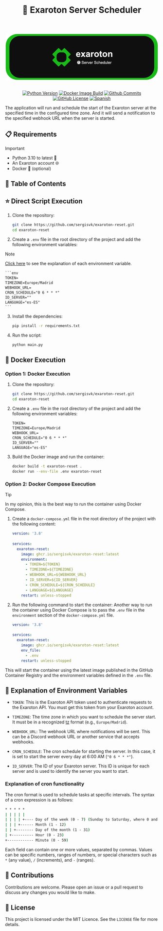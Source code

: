 <div align="center">
  <h1>
    🚀 Exaroton Server Scheduler
    <br/>
    <br/>
    <p align="center">
      <img src="docs/readme-banner.png" alt="Banner Exaroton">
   </p>
  </h1>

   [![Python Version](https://img.shields.io/badge/python-3.10-blue.svg)](https://www.python.org/downloads/release/python-3100/)
   [![Docker Image Build](https://github.com/SergiSvK/exaroton-reset/actions/workflows/docker-image.yml/badge.svg)](https://github.com/SergiSvK/exaroton-reset/actions/workflows/docker-image.yml)
   [![Github Commits](https://img.shields.io/github/last-commit/sergisvk/exaroton-reset)](https://github.com/sergisvk/exaroton-reset)
   [![GitHub License](https://img.shields.io/github/license/SergiSvK/exaroton-reset)](https://github.com/SergiSvK/exaroton-reset/blob/main/LICENSE)
   [![Spanish](https://raw.githubusercontent.com/pedromxavier/flag-badges/main/badges/ES.svg)](docs/readme-es.md)
</div>

The application will run and schedule the start of the Exaroton server at the specified time in the configured time zone.
And it will send a notification to the specified webhook URL when the server is started.

## 📋 Requirements

> [!IMPORTANT]  
> - Python 3.10 to latest 🐍
> - An Exaroton account 🌐
> - Docker 🐳 (optional)

## 📑 Table of Contents





##  ⭐ Direct Script Execution

1. Clone the repository:
    ```sh
    git clone https://github.com/sergisvk/exaroton-reset.git
    cd exaroton-reset
    ```

2. Create a `.env` file in the root directory of the project and add the following environment variables:
> [!NOTE]
> [Click here](#-explanation-of-environment-variables) to see the explanation of each environment variable.

    ```env
    TOKEN=
    TIMEZONE=Europe/Madrid
    WEBHOOK_URL=
    CRON_SCHEDULE="0 6 * * *"
    ID_SERVER=""
    LANGUAGE="es-ES"
    ```

3. Install the dependencies:
    ```sh
    pip install -r requirements.txt
    ```

4. Run the script:
    ```sh
    python main.py
    ```

## 🐋 Docker Execution

### Option 1: Docker Execution

1. Clone the repository:
    ```sh
    git clone https://github.com/sergisvk/exaroton-reset.git
    cd exaroton-reset
    ```

2. Create a `.env` file in the root directory of the project and add the following environment variables:

    ```env
    TOKEN=
    TIMEZONE=Europe/Madrid
    WEBHOOK_URL=
    CRON_SCHEDULE="0 6 * * *"
    ID_SERVER=""
    LANGUAGE="es-ES"
    ```

3. Build the Docker image and run the container:
    ```sh
    docker build -t exaroton-reset .
    docker run --env-file .env exaroton-reset
    ```
   
### Option 2: Docker Compose Execution

> [!TIP]
> In my opinion, this is the best way to run the container using Docker Compose.

1. Create a `docker-compose.yml` file in the root directory of the project with the following content:

    ```yaml
    version: '3.8'

    services:
      exaroton-reset:
        image: ghcr.io/sergisvk/exaroton-reset:latest
        environment:
          - TOKEN=${TOKEN}
          - TIMEZONE=${TIMEZONE}
          - WEBHOOK_URL=${WEBHOOK_URL}
          - ID_SERVER=${ID_SERVER}
          - CRON_SCHEDULE=${CRON_SCHEDULE}
          - LANGUAGE=${LANGUAGE}
        restart: unless-stopped
    ```


2. Run the following command to start the container:
   Another way to run the container using Docker Compose is
   to pass the `.env` file in the `environment` section of the `docker-compose.yml` file.

    ```yaml
    version: '3.8'

    services:
      exaroton-reset:
        image: ghcr.io/sergisvk/exaroton-reset:latest
        env_file:
          - .env
        restart: unless-stopped
    ```

This will start the container using the latest image published in the GitHub Container Registry and the environment variables defined in the `.env` file.


## 🌱 Explanation of Environment Variables

- `TOKEN`: This is the Exaroton API token used to authenticate requests to the Exaroton API. You must get this token from your Exaroton account.

- `TIMEZONE`: The time zone in which you want to schedule the server start. It must be in a recognized [tz](https://en.wikipedia.org/wiki/List_of_tz_database_time_zones) format (e.g., `Europe/Madrid`).

- `WEBHOOK_URL`: The webhook URL where notifications will be sent. This can be a Discord webhook URL or another service that accepts webhooks.

- `CRON_SCHEDULE`: The cron schedule for starting the server. In this case, it is set to start the server every day at 6:00 AM (`"0 6 * * *"`).

- `ID_SERVER`: The ID of your Exaroton server. This ID is unique for each server and is used to identify the server you want to start.

### Explanation of cron functionality

The cron format is used to schedule tasks at specific intervals. The syntax of a cron expression is as follows:

```cmd
* * * * *
| | | | |
| | | | +---- Day of the week (0 - 7) (Sunday to Saturday, where 0 and 7 are Sunday)
| | | +------ Month (1 - 12)
| | +-------- Day of the month (1 - 31)
| +---------- Hour (0 - 23)
+------------ Minute (0 - 59)
```

Each field can contain one or more values, separated by commas. Values can be specific numbers, ranges of numbers, or special characters such as `*` (any value), `/` (increments), and `-` (ranges).

## 🤝 Contributions

Contributions are welcome. Please open an issue or a pull request to discuss any changes you would like to make.

## 📄 License

This project is licensed under the MIT Licence. See the `LICENSE` file for more details.
